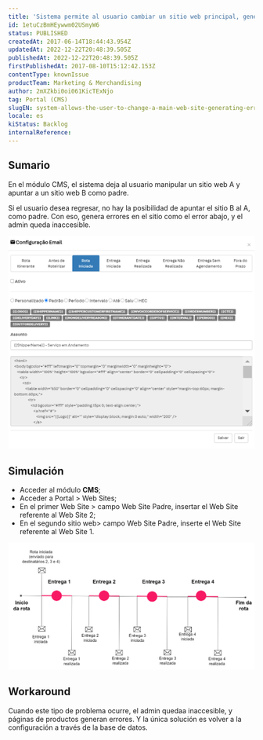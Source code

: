 ```yaml
---
title: 'Sistema permite al usuario cambiar un sitio web principal, generando errores'
id: 1etuCzBmHEywwm02USmyW6
status: PUBLISHED
createdAt: 2017-06-14T18:44:43.954Z
updatedAt: 2022-12-22T20:48:39.505Z
publishedAt: 2022-12-22T20:48:39.505Z
firstPublishedAt: 2017-08-10T15:12:42.153Z
contentType: knownIssue
productTeam: Marketing & Merchandising
author: 2mXZkbi0oi061KicTExNjo
tag: Portal (CMS)
slugEN: system-allows-the-user-to-change-a-main-web-site-generating-errors
locale: es
kiStatus: Backlog
internalReference: 
---
```


## Sumario

En el módulo CMS, el sistema deja al usuario manipular un sitio web A y apuntar a un sitio web B como padre.

Si el usuario desea regresar, no hay la posibilidad de apuntar el sitio B al A, como padre. Con eso, genera errores en el sitio como el error abajo, y el admin queda inaccesible.

![KI erro website](https://raw.githubusercontent.com/vtexdocs/help-center-content/refs/heads/main/_1.png)

## Simulación

- Acceder al módulo __CMS__;
- Acceder a Portal > Web Sites;
- En el primer Web Site > campo Web Site Padre, insertar el Web Site referente al Web Site 2;
- En el segundo sitio web> campo Web Site Padre, inserte el Web Site referente al Web Site 1.

![KI erro website2](https://raw.githubusercontent.com/vtexdocs/help-center-content/refs/heads/main/_2.png)

## Workaround

Cuando este tipo de problema ocurre, el admin quedaa inaccesible, y páginas de productos generan errores. Y la única solución es volver a la configuración a través de la base de datos.

